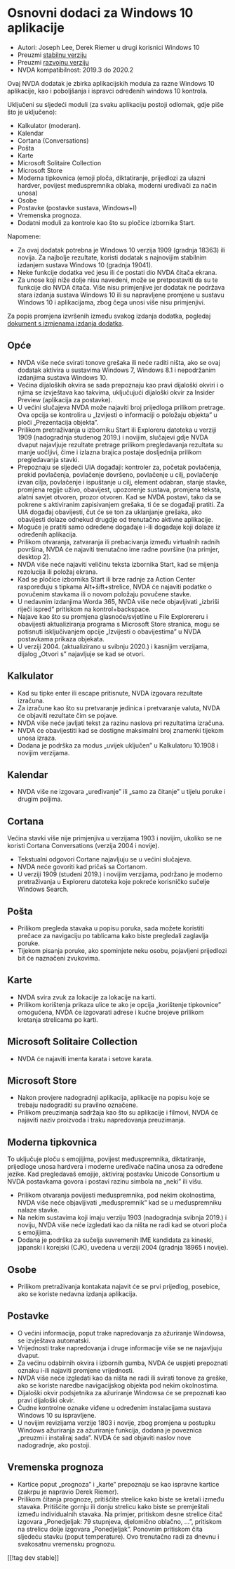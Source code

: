 # Osnovni dodaci za Windows 10 aplikacije #

* Autori: Joseph Lee, Derek Riemer u drugi korisnici Windows 10
* Preuzmi [stabilnu verziju][1]
* Preuzmi [razvojnu verziju][2]
* NVDA kompatibilnost: 2019.3 do 2020.2

Ovaj NVDA dodatak je zbirka aplikacijskih modula za razne Windows 10
aplikacije, kao i poboljšanja i ispravci određenih windows 10 kontrola.

Uključeni su sljedeći moduli (za svaku aplikaciju postoji odlomak, gdje piše
što je uključeno):

* Kalkulator (moderan).
* Kalendar
* Cortana (Conversations)
* Pošta
* Karte
* Microsoft Solitaire Collection
* Microsoft Store
* Moderna tipkovnica (emoji ploča, diktatiranje, prijedlozi za ulazni
  hardver, povijest međuspremnika oblaka, moderni uređivači za način unosa)
* Osobe
* Postavke (postavke sustava, Windows+I)
* Vremenska prognoza.
* Dodatni moduli za kontrole kao što su pločice izbornika Start.

Napomene:

* Za ovaj dodatak potrebna je Windows 10 verzija 1909 (gradnja 18363) ili
  novija. Za najbolje rezultate, koristi dodatak s najnovijim stabilnim
  izdanjem sustava Windows 10 (gradnja 19041).
* Neke funkcije dodatka već jesu ili će postati dio NVDA čitača ekrana.
* Za unose koji niže dolje nisu navedeni, može se pretpostaviti da su te
  funkcije dio NVDA čitača. Više nisu primjenjive jer dodatak ne podržava
  stara izdanja sustava Windows 10 ili su napravljene promjene u sustavu
  Windows 10 i aplikacijama, zbog čega unosi više nisu primjenjivi.

Za popis promjena izvršenih između svakog izdanja dodatka, pogledaj
[dokument s izmjenama izdanja dodatka][3].

## Opće

* NVDA više neće svirati tonove grešaka ili neće raditi ništa, ako se ovaj
  dodatak aktivira u sustavima Windows 7, Windows 8.1 i nepodržanim
  izdanjima sustava Windows 10.
* Većina dijaloških okvira se sada prepoznaju kao pravi dijaloški okviri i o
  njima se izvještava kao takvima, uključujući dijaloški okvir za Insider
  Preview (aplikacija za postavke).
* U većini slučajeva NVDA može najaviti broj prijedloga prilikom
  pretrage. Ova opcija se kontrolira u „Izvijesti o informaciji o položaju
  objekta” u ploči „Prezentacija objekta”.
* Prilikom pretraživanja u izborniku Start ili Exploreru datoteka u verziji
  1909 (nadogradnja studenog 2019.) i novijim, slučajevi gdje NVDA dvaput
  najavljuje rezultate pretrage prilikom pregledavanja rezultata su manje
  uočljivi, čime i izlazna brajica postaje dosljednija prilikom
  pregledavanja stavki.
* Prepoznaju se sljedeći UIA događaji: kontroler za, početak povlačenja,
  prekid povlačenja, povlačenje dovršeno, povlačenje u cilj, povlačenje
  izvan cilja, povlačenje i ispuštanje u cilj, element odabran, stanje
  stavke, promjena regije uživo, obavijest, upozorenje sustava, promjena
  teksta, alatni savjet otvoren, prozor otvoren. Kad se NVDA postavi, tako
  da se pokrene s aktiviranim zapisivanjem grešaka, ti će se događaji
  pratiti. Za UIA događaj obavijesti, čut će se ton za uklanjanje grešaka,
  ako obavijesti dolaze odnekud drugdje od trenutačno aktivne aplikacije.
* Moguće je pratiti samo određene događaje i-ili događaje koji dolaze iz
  određenih aplikacija.
* Prilikom otvaranja, zatvaranja ili prebacivanja između virtualnih radnih
  površina, NVDA će najaviti trenutačno ime radne površine (na primjer,
  desktop 2).
* NVDA više neće najaviti veličinu teksta izbornika Start, kad se mijenja
  rezolucija ili položaj ekrana.
* Kad se pločice izbornika Start ili brze radnje za Action Center
  raspoređuju s tipkama Alt+šift+strelice, NVDA će najaviti podatke o
  povučenim stavkama ili o novom položaju povučene stavke.
* U nedavnim izdanjima Worda 365, NVDA više neće objavljivati „izbriši
  riječi ispred” pritiskom na kontrol+backspace.
* Najave kao što su promjena glasnoće/svjetline u File Explorereru i
  obavijesti aktualiziranja programa s Microsoft Store stranica, mogu se
  potisnuti isključivanjem opcije „Izvijesti o obavijestima” u NVDA
  postavkama prikaza objekata.
* U verziji 2004. (aktualizirano u svibnju 2020.) i kasnijim verzijama,
  dijalog „Otvori s” najavljuje se kad se otvori.

## Kalkulator

* Kad su tipke enter ili escape pritisnute, NVDA izgovara rezultate
  izračuna.
* Za izračune kao što su pretvaranje jedinica i pretvaranje valuta, NVDA će
  objaviti rezultate čim se pojave.
* NVDA više neće javljati tekst za razinu naslova pri rezultatima izračuna.
* NVDA će obavijestiti kad se dostigne maksimalni broj znamenki tijekom
  unosa izraza.
* Dodana je podrška za modus „uvijek uključen” u Kalkulatoru 10.1908 i
  novijim verzijama.

## Kalendar

* NVDA više ne izgovara „uređivanje” ili „samo za čitanje” u tijelu poruke i
  drugim poljima.

## Cortana

Većina stavki više nije primjenjiva u verzijama 1903 i novijim, ukoliko se
ne koristi Cortana Conversations (verzija 2004 i novije).

* Tekstualni odgovori Cortane najavljuju se u većini slučajeva.
* NVDA neće govoriti kad pričaš sa Cortanom.
* U verziji 1909 (studeni 2019.) i novijim verzijama, podržano je moderno
  pretraživanja u Exploreru datoteka koje pokreće korisničko sučelje Windows
  Search.

## Pošta

* Prilikom pregleda stavaka u popisu poruka, sada možete koristiti prečace
  za navigaciju po tablicama kako biste pregledali zaglavlja poruke.
* Tijekom pisanja poruke, ako spominjete neku osobu, pojavljeni prijedlozi
  bit će naznačeni zvukovima.

## Karte

* NVDA svira zvuk za lokacije za lokacije na karti.
* Prilikom korištenja prikaza ulice te ako je opcija „korištenje tipkovnice”
  omogućena, NVDA će izgovarati adrese i kućne brojeve prilikom kretanja
  strelicama po karti.

## Microsoft Solitaire Collection

* NVDA će najaviti imenta karata i setove karata.

## Microsoft Store

* Nakon provjere nadogradnji aplikacija, aplikacije na popisu koje se
  trebaju nadograditi su pravilno označene.
* Prilikom preuzimanja sadržaja kao što su aplikacije i filmovi, NVDA će
  najaviti naziv proizvoda i traku napredovanja preuzimanja.

## Moderna tipkovnica

To uključuje ploču s emojijima, povijest međuspremnika, diktatiranje,
prijedloge unosa hardvera i moderne uređivače načina unosa za određene
jezike. Kad pregledavaš emojije, aktiviraj postavku Unicode Consortium u
NVDA postavkama govora i postavi razinu simbola na „neki” ili višu.

* Prilikom otvaranja povijesti međuspremnika, pod nekim okolnostima, NVDA
  više neće objavljivati „međuspremnik” kad se u međuspremniku nalaze
  stavke.
* Na nekim sustavima koji imaju verziju 1903 (nadogradnja svibnja 2019.) i
  noviju, NVDA više neće izgledati kao da ništa ne radi kad se otvori ploča
  s emojijima.
* Dodana je podrška za sučelja suvremenih IME kandidata za kineski, japanski
  i korejski (CJK), uvedena u verziji 2004 (gradnja 18965 i novije).

## Osobe

* Prilikom pretraživanja kontakata najavit će se prvi prijedlog, posebice,
  ako se koriste nedavna izdanja aplikacija.

## Postavke

* O većini informacija, poput trake napredovanja za ažuriranje Windowsa, se
  izvještava automatski.
* Vrijednosti trake napredovanja i druge informacije više se ne najavljuju
  dvaput.
* Za većinu odabirnih okvira i izbornih gumba, NVDA će uspjeti prepoznati
  oznaku i-ili najaviti promjene vrijednosti.
* NVDA više neće izgledati kao da ništa ne radi ili svirati tonove za
  greške, ako se koriste naredbe navigacijskog objekta pod nekim
  okolnostima.
* Dijaloški okvir podsjetnika za ažuriranje Windowsa će se prepoznati kao
  pravi dijaloški okvir.
* Čudne kontrolne oznake viđene u određenim instalacijama sustava Windows 10
  su ispravljene.
* U novijim revizijama verzije 1803 i novije, zbog promjena u postupku
  Windows ažuriranja za ažuriranje funkcija, dodana je poveznica „preuzmi i
  instaliraj sada”. NVDA će sad objaviti naslov nove nadogradnje, ako
  postoji.

## Vremenska prognoza

* Kartice poput „prognoza” i „karte” prepoznaju se kao ispravne kartice
  (zakrpu je napravio Derek Riemer).
* Prilikom čitanja prognoze, pritišćite strelice kako biste se kretali
  između stavaka. Pritišćite gornju ili donju strelicu kako biste se
  premještali između individualnih stavaka. Na primjer, pritiskom desne
  strelice čitač izgovara „Ponedjeljak: 79 stupnjeva, djelomično oblačno,
  …”, pritiskom na strelicu dolje izgovara „Ponedjeljak”. Ponovnim pritiskom
  čita sljedeću stavku (poput temperature). Ovo trenutačno radi za dnevnu i
  svakosatnu vremensku prognozu.

[[!tag dev stable]]

[1]: https://addons.nvda-project.org/files/get.php?file=w10

[2]: https://addons.nvda-project.org/files/get.php?file=w10-dev

[3]: https://github.com/josephsl/wintenapps/wiki/w10changelog
